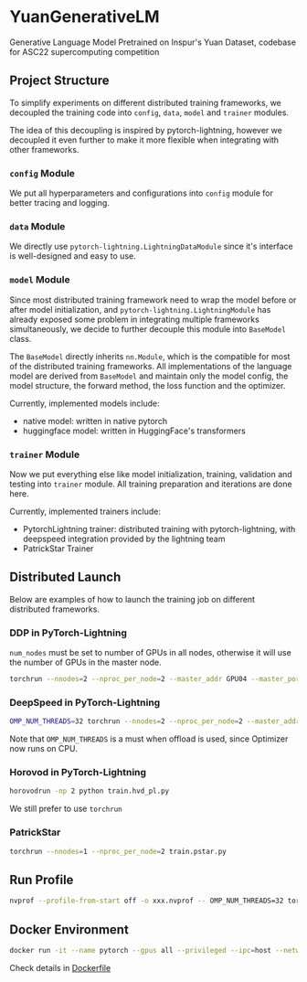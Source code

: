 # YuanGenerativeLM
Generative Language Model Pretrained on Inspur's Yuan Dataset, codebase for ASC22 supercomputing competition

## Project Structure

To simplify experiments on different distributed training frameworks, we decoupled the training code into `config`, `data`, `model` and `trainer` modules.

The idea of this decoupling is inspired by pytorch-lightning, however we decoupled it even further to make it more flexible when integrating with other frameworks.

### `config` Module

We put all hyperparameters and configurations into `config` module for better tracing and logging.

### `data` Module

We directly use `pytorch-lightning.LightningDataModule` since it's interface is well-designed and easy to use.

### `model` Module

Since most distributed training framework need to wrap the model before or after model initialization, and `pytorch-lightning.LightningModule` has already exposed some problem in integrating multiple frameworks simultaneously, we decide to further decouple this module into `BaseModel` class.

The `BaseModel` directly inherits `nn.Module`, which is the compatible for most of the distributed training frameworks. All implementations of the language model are derived from `BaseModel` and maintain only the model config, the model structure, the forward method, the loss function and the optimizer.

Currently, implemented models include:
- native model: written in native pytorch
- huggingface model: written in HuggingFace's transformers

### `trainer` Module

Now we put everything else like model initialization, training, validation and testing into `trainer` module. All training preparation and iterations are done here.

Currently, implemented trainers include:
- PytorchLightning trainer: distributed training with pytorch-lightning, with deepspeed integration provided by the lightning team
- PatrickStar Trainer

## Distributed Launch

Below are examples of how to launch the training job on different distributed frameworks.

### DDP in PyTorch-Lightning

`num_nodes` must be set to number of GPUs in all nodes, otherwise it will use the number of GPUs in the master node.

```sh
torchrun --nnodes=2 --nproc_per_node=2 --master_addr GPU04 --master_port 9001 --node_rank 1 train.ddp_pl.py
```

### DeepSpeed in PyTorch-Lightning

```sh
OMP_NUM_THREADS=32 torchrun --nnodes=2 --nproc_per_node=2 --master_addr GPU04 --master_port 9001 --node_rank 1 train.ds_pl.py
```

Note that `OMP_NUM_THREADS` is a must when offload is used, since Optimizer now runs on CPU. 

### Horovod in PyTorch-Lightning

```sh
horovodrun -np 2 python train.hvd_pl.py
```

We still prefer to use `torchrun`

### PatrickStar

```sh
torchrun --nnodes=1 --nproc_per_node=2 train.pstar.py
```

## Run Profile

```sh
nvprof --profile-from-start off -o xxx.nvprof -- OMP_NUM_THREADS=32 torchrun --nnodes=2 --nproc_per_node=2 --master_addr GPU04 --master_port 9001 --node_rank 1 train.ds_pl.py
```

## Docker Environment

```sh
docker run -it --name pytorch --gpus all --privileged --ipc=host --network=host --ulimit memlock=-1 --ulimit stack=67108864 --device=/dev/infiniband -v $(pwd):/workspace registry.cn-hangzhou.aliyuncs.com/ncj/pytorch bash
```

Check details in [Dockerfile](./Dockerfile)